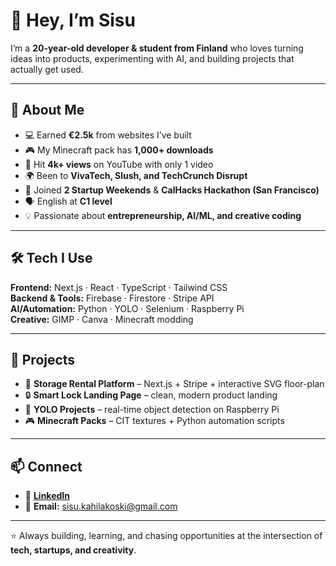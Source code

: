 # 👋 Hey, I’m Sisu  

I’m a **20-year-old developer & student from Finland** who loves turning ideas into products, experimenting with AI, and building projects that actually get used.  

---

## 🌟 About Me  

- 💻 Earned **€2.5k** from websites I’ve built  
- 🎮 My Minecraft pack has **1,000+ downloads**  
- 🎤 Hit **4k+ views** on YouTube with only 1 video  
- 🌍 Been to **VivaTech, Slush, and TechCrunch Disrupt**  
- 🚀 Joined **2 Startup Weekends** & **CalHacks Hackathon (San Francisco)**  
- 🗣️ English at **C1 level**  
- 💡 Passionate about **entrepreneurship, AI/ML, and creative coding**  

---

## 🛠️ Tech I Use  

**Frontend:** Next.js · React · TypeScript · Tailwind CSS  
**Backend & Tools:** Firebase · Firestore · Stripe API  
**AI/Automation:** Python · YOLO · Selenium · Raspberry Pi  
**Creative:** GIMP · Canva · Minecraft modding  

---

## 🚀 Projects  

- 🏢 **Storage Rental Platform** – Next.js + Stripe + interactive SVG floor-plan  
- 🔒 **Smart Lock Landing Page** – clean, modern product landing  
- 🧠 **YOLO Projects** – real-time object detection on Raspberry Pi  
- 🎮 **Minecraft Packs** – CIT textures + Python automation scripts  

---

## 📫 Connect  

- 💼 [**LinkedIn**](https://www.linkedin.com/in/sisu-kahilakoski-0226a1369/)  
- 📧 **Email:** sisu.kahilakoski@gmail.com 

---

⭐ Always building, learning, and chasing opportunities at the intersection of **tech, startups, and creativity**.  
